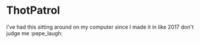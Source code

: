 # ThotPatrol
I've had this sitting around on my computer since I made it in like 2017 don't judge me :pepe_laugh:
